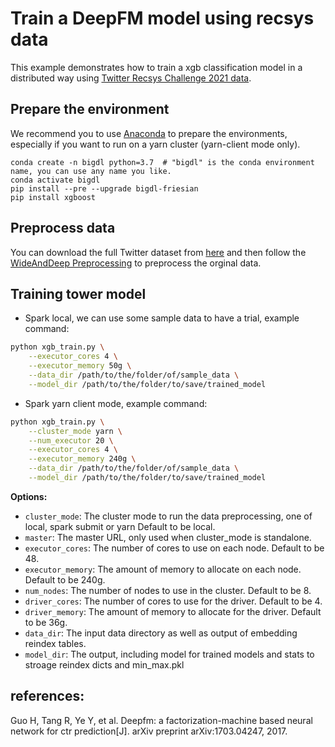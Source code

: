 # Train a DeepFM model using recsys data
This example demonstrates how to train a xgb classification model in a distributed way using [Twitter Recsys Challenge 2021 data](https://recsys-twitter.com/data/show-downloads#).

## Prepare the environment
We recommend you to use [Anaconda](https://www.anaconda.com/distribution/#linux) to prepare the environments, especially if you want to run on a yarn cluster (yarn-client mode only).
```
conda create -n bigdl python=3.7  # "bigdl" is the conda environment name, you can use any name you like.
conda activate bigdl
pip install --pre --upgrade bigdl-friesian
pip install xgboost
```

## Preprocess data
You can download the full Twitter dataset from [here](https://recsys-twitter.com/data/show-downloads#) and then follow the [WideAndDeep Preprocessing](https://github.com/intel-analytics/BigDL/tree/branch-2.0/python/friesian/example/wnd) to preprocess the orginal data.

## Training  tower model
* Spark local, we can use some sample data to have a trial, example command:
```bash
python xgb_train.py \
    --executor_cores 4 \
    --executor_memory 50g \
    --data_dir /path/to/the/folder/of/sample_data \
    --model_dir /path/to/the/folder/to/save/trained_model
```

* Spark yarn client mode, example command:
```bash
python xgb_train.py \
    --cluster_mode yarn \
    --num_executor 20 \
    --executor_cores 4 \
    --executor_memory 240g \
    --data_dir /path/to/the/folder/of/sample_data \
    --model_dir /path/to/the/folder/to/save/trained_model
```

__Options:__
* `cluster_mode`: The cluster mode to run the data preprocessing, one of local, spark submit or yarn Default to be local.
* `master`: The master URL, only used when cluster_mode is standalone.
* `executor_cores`: The number of cores to use on each node. Default to be 48.
* `executor_memory`: The amount of memory to allocate on each node. Default to be 240g.
* `num_nodes`: The number of nodes to use in the cluster. Default to be 8.
* `driver_cores`: The number of cores to use for the driver. Default to be 4.
* `driver_memory`: The amount of memory to allocate for the driver. Default to be 36g.
* `data_dir`: The input data directory as well as output of embedding reindex tables.
* `model_dir`: The output, including model for trained models and stats to stroage reindex dicts and min_max.pkl


## references:
Guo H, Tang R, Ye Y, et al. Deepfm: a factorization-machine based neural network for ctr prediction[J]. arXiv preprint arXiv:1703.04247, 2017.
